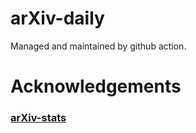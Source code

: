 # arXiv-daily

Managed and maintained by github action.

# Acknowledgements

### [arXiv-stats](https://github.com/Lyken17/arXiv-stats)

